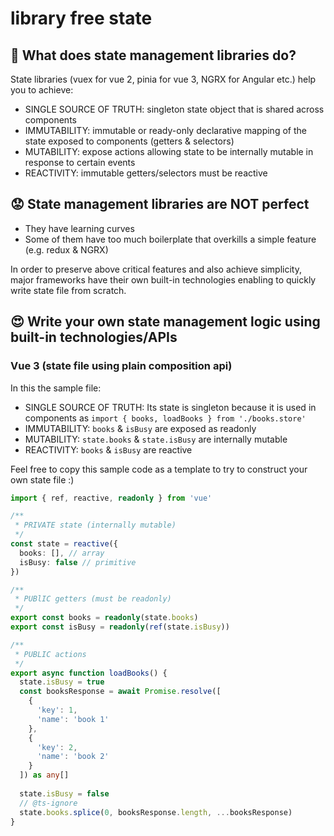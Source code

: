 # library free state
## :thinking: What does state management libraries do? 
State libraries (vuex for vue 2, pinia for vue 3, NGRX for Angular etc.) help you to achieve:
- SINGLE SOURCE OF TRUTH: singleton state object that is shared across components
- IMMUTABILITY: immutable or ready-only declarative mapping of the state exposed to components (getters & selectors)
- MUTABILITY: expose actions allowing state to be internally mutable in response to certain events
- REACTIVITY: immutable getters/selectors must be reactive

## :worried: State management libraries are NOT perfect
- They have learning curves
- Some of them have too much boilerplate that overkills a simple feature (e.g. redux & NGRX)

In order to preserve above critical features and also achieve simplicity, major frameworks have their own built-in technologies enabling to quickly write state file from scratch.
## :heart_eyes: Write your own state management logic using built-in technologies/APIs 
### Vue 3 (state file using plain composition api)

In this the sample file:
- SINGLE SOURCE OF TRUTH: Its state is singleton because it is used in components as `import { books, loadBooks } from './books.store'`
- IMMUTABILITY: `books` & `isBusy` are exposed as readonly
- MUTABILITY: `state.books` & `state.isBusy` are internally mutable
- REACTIVITY: `books` & `isBusy` are reactive

Feel free to copy this sample code as a template to try to construct your own state file :)

```ts
import { ref, reactive, readonly } from 'vue'

/**
 * PRIVATE state (internally mutable)
 */
const state = reactive({
  books: [], // array
  isBusy: false // primitive
})

/**
 * PUBlIC getters (must be readonly)
 */
export const books = readonly(state.books)
export const isBusy = readonly(ref(state.isBusy))

/**
 * PUBLIC actions
 */
export async function loadBooks() {
  state.isBusy = true
  const booksResponse = await Promise.resolve([
    {
      'key': 1,
      'name': 'book 1'
    },
    {
      'key': 2,
      'name': 'book 2'
    }
  ]) as any[]
  
  state.isBusy = false
  // @ts-ignore
  state.books.splice(0, booksResponse.length, ...booksResponse)
}

```
